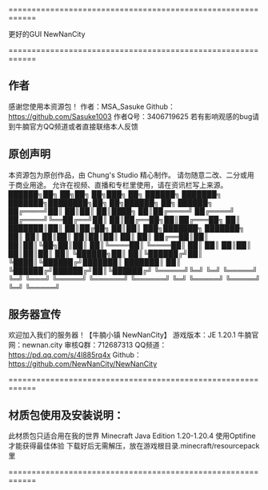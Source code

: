 ============================================================

更好的GUI NewNanCity
                 
============================================================

## 作者
感谢您使用本资源包！
作者：MSA_Sasuke
Github：https://github.com/Sasuke1003
作者Q号：3406719625
若有影响观感的bug请到牛腩官方QQ频道或者直接联络本人反馈

## 原创声明
本资源包为原创作品，由 Chung's Studio 精心制作。
请勿随意二改、二分或用于商业用途。
允许在视频、直播和专栏里使用，请在资讯栏写上来源。
 ██████╗██╗  ██╗██╗   ██╗███╗   ██╗ ██████╗ ███████╗    ███████╗████████╗██╗   ██╗██████╗ ██╗ ██████╗ 
██╔════╝██║  ██║██║   ██║████╗  ██║██╔════╝ ██╔════╝    ██╔════╝╚══██╔══╝██║   ██║██╔══██╗██║██╔═══██╗
██║     ███████║██║   ██║██╔██╗ ██║██║  ███╗███████╗    ███████╗   ██║   ██║   ██║██║  ██║██║██║   ██║
██║     ██╔══██║██║   ██║██║╚██╗██║██║   ██║╚════██║    ╚════██║   ██║   ██║   ██║██║  ██║██║██║   ██║
╚██████╗██║  ██║╚██████╔╝██║ ╚████║╚██████╔╝███████║    ███████║   ██║   ╚██████╔╝██████╔╝██║╚██████╔╝
 ╚═════╝╚═╝  ╚═╝ ╚═════╝ ╚═╝  ╚═══╝ ╚═════╝ ╚══════╝    ╚══════╝   ╚═╝    ╚═════╝ ╚═════╝ ╚═╝ ╚═════╝ 

## 服务器宣传
欢迎加入我们的服务器！【牛腩小镇 NewNanCity】
游戏版本：JE 1.20.1
牛腩官网：newnan.city
审核Q群：712687313
QQ频道： https://pd.qq.com/s/4l885rq4x 
Github：https://github.com/NewNanCity/NewNanCity

============================================================

## 材质包使用及安装说明：
此材质包只适合用在我的世界 Minecraft Java Edition 1.20-1.20.4
使用Optifine才能获得最佳体验
下载好后无需解压，放在游戏根目录.minecraft/resourcepack里

============================================================
